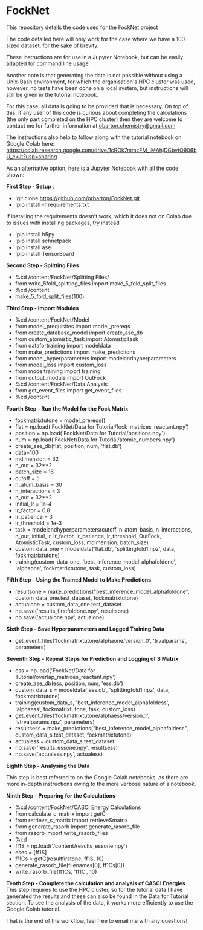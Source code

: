 # FockNet

This repository details the code used for the FockNet project

The code detailed here will only work for the case where we have a 100 sized dataset, for the sake of brevity.

These instructions are for use in a Jupyter Notebook, but can be easily adapted for command line usage.

Another note is that generating the data is not possible without using a Unix-Bash environment, for which the organisation's HPC cluster was used, however, no tests have been done on a local system, but instructions will still be given in the tutorial notebook.

For this case, all data is going to be provided that is necessary. On top of this, if any user of this code is curious about completing the calculations (the only part completed on the HPC cluster) then they are welcome to contact me for further information at obarton.chemistry@gmail.com

The instructions also help to follow along with the tutorial notebook on Google Colab here: https://colab.research.google.com/drive/1cROk7mmzFM_lMAhjDGbvtQ906bU_ckJt?usp=sharing

As an alternative option, here is a Jupyter Notebook with all the code shown:

**First Step - Setup** :
- !git clone https://github.com/orbarton/FockNet.git
- !pip install -r requirements.txt

If installing the requirements doesn't work, which it does not on Colab due to issues with installing packages, try instead

- !pip install h5py
- !pip install schnetpack
- !pip install ase
- !pip install TensorBoard

**Second Step - Splitting Files**
- %cd /content/FockNet/Splitting Files/
- from write_5fold_splitting_files import make_5_fold_split_files
- %cd /content
- make_5_fold_split_files(100)

**Third Step - Import Modules**

- %cd /content/FockNet/Model
- from model_prequisites import model_prereqs
- from create_database_model import create_ase_db
- from custom_atomistic_task import AtomisticTask
- from datafortraining import modeldata
- from make_predictions import make_predictions
- from model_hyperparameters import modelandhyperparameters
- from model_loss import custom_loss
- from modeltraining import training
- from output_module import OutFock
- %cd /content/FockNet/Data Analysis
- from get_event_files import get_event_files
- %cd /content

**Fourth Step - Run the Model for the Fock Matrix**
- fockmatrixtutone = model_prereqs()
- flat = np.load('FockNet/Data for Tutorial/fock_matrices_reactant.npy')
- position = np.load('FockNet/Data for Tutorial/positions.npy')
- num = np.load('FockNet/Data for Tutorial/atomic_numbers.npy')
- create_ase_db(flat, position, num, 'flat.db')
- data=100
- mdimension = 32
- n_out = 32**2
- batch_size = 16
- cutoff = 5.
- n_atom_basis = 30
- n_interactions = 3
- n_out = 32**2
- initial_lr = 1e-4
- lr_factor = 0.8
- lr_patience = 3
- lr_threshold = 1e-3
- task = modelandhyperparameters(cutoff, n_atom_basis,
                                  n_interactions, n_out, initial_lr, lr_factor,
                                  lr_patience, lr_threshold, OutFock, AtomisticTask,
                                  custom_loss, mdimension, batch_size)
- custom_data_one = modeldata('flat.db', 'splittingfold1.npz', data, fockmatrixtutone)
- training(custom_data_one, 'best_inference_model_alphafoldone', 'alphaone', fockmatrixtutone, task, custom_loss)

**Fifth Step - Using the Trained Model to Make Predictions**

- resultsone = make_predictions("best_inference_model_alphafoldone", custom_data_one.test_dataset, fockmatrixtutone)
- actualone = custom_data_one.test_dataset
- np.save('results_firstfoldone.npy', resultsone)
- np.save('actualone.npy', actualone)

**Sixth Step - Save Hyperparameters and Logged Training Data**
- get_event_files('fockmatrixtutone/alphaone/version_0', 'trvalparams', parameters)

**Seventh Step - Repeat Steps for Prediction and Logging of S Matrix**
- ess = np.load('FockNet/Data for Tutorial/overlap_matrices_reactant.npy')
- create_ase_db(ess, position, num, 'ess.db')
- custom_data_s = modeldata('ess.db', 'splittingfold1.npz', data, fockmatrixtutone)
- training(custom_data_s, 'best_inference_model_alphafoldess', 'alphaess', fockmatrixtutone, task, custom_loss)
- get_event_files('fockmatrixtutone/alphaess/version_1', 'strvalparams.npz', parameters)
- resultsess = make_predictions("best_inference_model_alphafoldess", custom_data_s.test_dataset, fockmatrixtutone)
- actualess = custom_data_s.test_dataset
- np.save('results_essone.npy', resultsess)
- np.save('actualess.npy', actualess)

**Eighth Step - Analysing the Data**

This step is best referred to on the Google Colab notebooks, as there are more in-depth instructions owing to the more verbose nature of a notebook.

**Ninth Step - Preparing for the Calculations**

- %cd /content/FockNet/CASCI Energy Calculations
- from calculate_c_matrix import getC
- from retrieve_s_matrix import retrieveSmatrix
- from generate_rasorb import generate_rasorb_file
- from rasorb import write_rasorb_files
- %cd
- ff1S = np.load('/content/results_essone.npy')
- eses = [ff1S]
- ff1Cs = getC(resultfirstone, ff1S, 10)
- generate_rasorb_file(filenames[0], ff1Cs[0])
- write_rasorb_file(ff1Cs, 'ff1C', 10)

**Tenth Step - Complete the calculation and analysis of CASCI Energies**
 This step requires to use the HPC cluster, so for the tutorial data I have generated the results and these can also be found in the Data for Tutorial section.
 To see the analysis of the data, it works more efficiently to use the Google Colab tutorial.

 That is the end of the workflow, feel free to email me with any questions!


